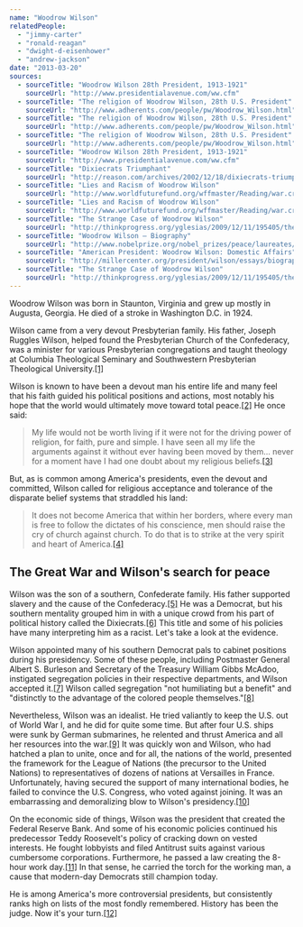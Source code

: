 ```yaml
---
name: "Woodrow Wilson"
relatedPeople:
  - "jimmy-carter"
  - "ronald-reagan"
  - "dwight-d-eisenhower"
  - "andrew-jackson"
date: "2013-03-20"
sources:
  - sourceTitle: "Woodrow Wilson 28th President, 1913-1921"
    sourceUrl: "http://www.presidentialavenue.com/ww.cfm"
  - sourceTitle: "The religion of Woodrow Wilson, 28th U.S. President"
    sourceUrl: "http://www.adherents.com/people/pw/Woodrow_Wilson.html"
  - sourceTitle: "The religion of Woodrow Wilson, 28th U.S. President"
    sourceUrl: "http://www.adherents.com/people/pw/Woodrow_Wilson.html"
  - sourceTitle: "The religion of Woodrow Wilson, 28th U.S. President"
    sourceUrl: "http://www.adherents.com/people/pw/Woodrow_Wilson.html"
  - sourceTitle: "Woodrow Wilson 28th President, 1913-1921"
    sourceUrl: "http://www.presidentialavenue.com/ww.cfm"
  - sourceTitle: "Dixiecrats Triumphant"
    sourceUrl: "http://reason.com/archives/2002/12/18/dixiecrats-triumphant"
  - sourceTitle: "Lies and Racism of Woodrow Wilson"
    sourceUrl: "http://www.worldfuturefund.org/wffmaster/Reading/war.crimes/US/Wilson.htm#WILSONS%20RACISM"
  - sourceTitle: "Lies and Racism of Woodrow Wilson"
    sourceUrl: "http://www.worldfuturefund.org/wffmaster/Reading/war.crimes/US/Wilson.htm#WILSONS%20RACISM"
  - sourceTitle: "The Strange Case of Woodrow Wilson"
    sourceUrl: "http://thinkprogress.org/yglesias/2009/12/11/195405/the-strange-case-of-woodrow-wilson/"
  - sourceTitle: "Woodrow Wilson – Biography"
    sourceUrl: "http://www.nobelprize.org/nobel_prizes/peace/laureates/1919/wilson-bio.html"
  - sourceTitle: "American President: Woodrow Wilson: Domestic Affairs"
    sourceUrl: "http://millercenter.org/president/wilson/essays/biography/4"
  - sourceTitle: "The Strange Case of Woodrow Wilson"
    sourceUrl: "http://thinkprogress.org/yglesias/2009/12/11/195405/the-strange-case-of-woodrow-wilson/"
---
```


Woodrow Wilson was born in Staunton, Virginia and grew up mostly in Augusta, Georgia. He died of a stroke in Washington D.C. in 1924.

Wilson came from a very devout Presbyterian family. His father, Joseph Ruggles Wilson, helped found the Presbyterian Church of the Confederacy, was a minister for various Presbyterian congregations and taught theology at Columbia Theological Seminary and Southwestern Presbyterian Theological University.<a class="source-citation" href="http://www.presidentialavenue.com/ww.cfm" title="Woodrow Wilson 28th President, 1913-1921">[1]</a>

Wilson is known to have been a devout man his entire life and many feel that his faith guided his political positions and actions, most notably his hope that the world would ultimately move toward total peace.<a class="source-citation" href="http://www.adherents.com/people/pw/Woodrow_Wilson.html" title="The religion of Woodrow Wilson, 28th U.S. President">[2]</a> He once said:

>My life would not be worth living if it were not for the driving power of religion, for faith, pure and simple. I have seen all my life the arguments against it without ever having been moved by them… never for a moment have I had one doubt about my religious beliefs.<a class="source-citation" href="http://www.adherents.com/people/pw/Woodrow_Wilson.html" title="The religion of Woodrow Wilson, 28th U.S. President">[3]</a>

But, as is common among America's presidents, even the devout and committed, Wilson called for religious acceptance and tolerance of the disparate belief systems that straddled his land:

>It does not become America that within her borders, where every man is free to follow the dictates of his conscience, men should raise the cry of church against church. To do that is to strike at the very spirit and heart of America.<a class="source-citation" href="http://www.adherents.com/people/pw/Woodrow_Wilson.html" title="The religion of Woodrow Wilson, 28th U.S. President">[4]</a>

## 

## The Great War and Wilson's search for peace

Wilson was the son of a southern, Confederate family. His father supported slavery and the cause of the Confederacy.<a class="source-citation" href="http://www.presidentialavenue.com/ww.cfm" title="Woodrow Wilson 28th President, 1913-1921">[5]</a> He was a Democrat, but his southern mentality grouped him in with a unique crowd from his part of political history called the Dixiecrats.<a class="source-citation" href="http://reason.com/archives/2002/12/18/dixiecrats-triumphant" title="Dixiecrats Triumphant">[6]</a> This title and some of his policies have many interpreting him as a racist. Let's take a look at the evidence.

Wilson appointed many of his southern Democrat pals to cabinet positions during his presidency. Some of these people, including Postmaster General Albert S. Burleson and Secretary of the Treasury William Gibbs McAdoo, instigated segregation policies in their respective departments, and Wilson accepted it.<a class="source-citation" href="http://www.worldfuturefund.org/wffmaster/Reading/war.crimes/US/Wilson.htm#WILSONS%20RACISM" title="Lies and Racism of Woodrow Wilson">[7]</a> Wilson called segregation "not humiliating but a benefit" and "distinctly to the advantage of the colored people themselves."<a class="source-citation" href="http://www.worldfuturefund.org/wffmaster/Reading/war.crimes/US/Wilson.htm#WILSONS%20RACISM" title="Lies and Racism of Woodrow Wilson">[8]</a>

Nevertheless, Wilson was an idealist. He tried valiantly to keep the U.S. out of World War I, and he did for quite some time. But after four U.S. ships were sunk by German submarines, he relented and thrust America and all her resources into the war.<a class="source-citation" href="http://thinkprogress.org/yglesias/2009/12/11/195405/the-strange-case-of-woodrow-wilson/" title="The Strange Case of Woodrow Wilson">[9]</a> It was quickly won and Wilson, who had hatched a plan to unite, once and for all, the nations of the world, presented the framework for the League of Nations (the precursor to the United Nations) to representatives of dozens of nations at Versailles in France. Unfortunately, having secured the support of many international bodies, he failed to convince the U.S. Congress, who voted against joining. It was an embarrassing and demoralizing blow to Wilson's presidency.<a class="source-citation" href="http://www.nobelprize.org/nobel_prizes/peace/laureates/1919/wilson-bio.html" title="Woodrow Wilson – Biography">[10]</a>

On the economic side of things, Wilson was the president that created the Federal Reserve Bank. And some of his economic policies continued his predecessor Teddy Roosevelt's policy of cracking down on vested interests. He fought lobbyists and filed Antitrust suits against various cumbersome corporations. Furthermore, he passed a law creating the 8-hour work day.<a class="source-citation" href="http://millercenter.org/president/wilson/essays/biography/4" title="American President: Woodrow Wilson: Domestic Affairs">[11]</a> In that sense, he carried the torch for the working man, a cause that modern-day Democrats still champion today.

He is among America's more controversial presidents, but consistently ranks high on lists of the most fondly remembered. History has been the judge. Now it's your turn.<a class="source-citation" href="http://thinkprogress.org/yglesias/2009/12/11/195405/the-strange-case-of-woodrow-wilson/" title="The Strange Case of Woodrow Wilson">[12]</a>